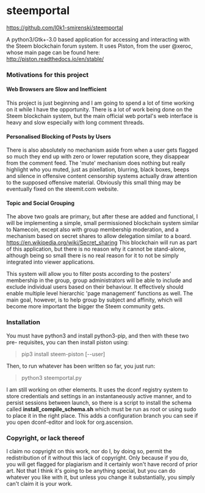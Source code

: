 # steemportal

https://github.com/l0k1-smirenski/steemportal

A python3/Gtk+-3.0 based application for accessing and interacting with the
Steem blockchain forum system. It uses Piston, from the user @xeroc, whose
main page can be found here: http://piston.readthedocs.io/en/stable/

### Motivations for this project

#### Web Browsers are Slow and Inefficient

This project is just beginning and I am going to spend a lot of time working
on it while I have the opportunity. There is a lot of work being done on the
Steem blockchain system, but the main official web portal's web interface is
heavy and slow especially with long comment threads.

#### Personalised Blocking of Posts by Users

There is also absolutely no mechanism aside from when a user gets flagged so
much they end up with zero or lower reputation score, they disappear from
the comment feed. The 'mute' mechanism does nothing but really highlight who
you muted, just as pixellation, blurring, black boxes, beeps and silence in
offensive content censorship systems actually draw attention to the supposed
offensive material. Obviously this small thing may be eventually fixed on
the steemit.com website.

#### Topic and Social Grouping

The above two goals are primary, but after these are added and functional,
I will be implementing a simple, small permissioned blockchain system
similar to Namecoin, except also with group membership moderation, and a
mechanism based on secret shares to allow delegation similar to a board.
https://en.wikipedia.org/wiki/Secret_sharing This blockchain will run as
part of this application, but there is no reason why it cannot be
stand-alone, although being so small there is no real reason for it to not
be simply integrated into viewer applications.

This system will allow you to filter posts according to the posters'
membership in the group, group administrators will be able to include and
exclude individual users based on their behaviour. It effectively should
enable multiple level hierarchic 'page management' functions as well. The
main goal, however, is to help group by subject and affinity, which will
become more important the bigger the Steem community gets.

### Installation

You must have python3 and install python3-pip, and then with these two pre-
requisites, you can then install piston using:

> pip3 install steem-piston [--user]

Then, to run whatever has been written so far, you just run:

> python3 steemportal.py

I am still working on other elements. It uses the dconf registry system to
store credentials and settings in an instantaneously active manner, and to
persist sessions between launch, so there is a script to install the schema
called **install_compile_schema.sh** which must be run as root or using sudo
to place it in the right place. This adds a configuration branch you can see
if you open dconf-editor and look for org.ascension.

### Copyright, or lack thereof

I claim no copyright on this work, nor do I, by doing so, permit the
redistribution of it without this lack of copyright. Only because if you do,
you will get flagged for plagiarism and it certainly won't have record of
prior art. Not that I think it's going to be anything special, but you can
do whatever you like with it, but unless you change it substantially, you
simply can't claim it is your work.
